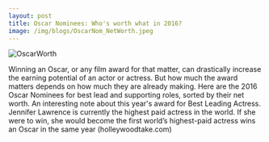 ```yaml
---
layout: post
title: Oscar Nominees: Who's worth what in 2016?
image: /img/blogs/OscarNom_NetWorth.jpeg
---
```


![OscarWorth](img/blogs/OscarNom_NetWorth)

Winning an Oscar, or any film award for that matter, can drastically increase the earning potential of an actor or actress. But how much the award matters depends on how much they are already making. Here are the 2016 Oscar Nominees for best lead and supporting roles, sorted by their net worth. An interesting note about this year's award for Best Leading Actress. Jennifer Lawrence is currently the highest paid actress in the world. If she were to win, she would become the first world’s highest-paid actress wins an Oscar in the same year (holleywoodtake.com)
